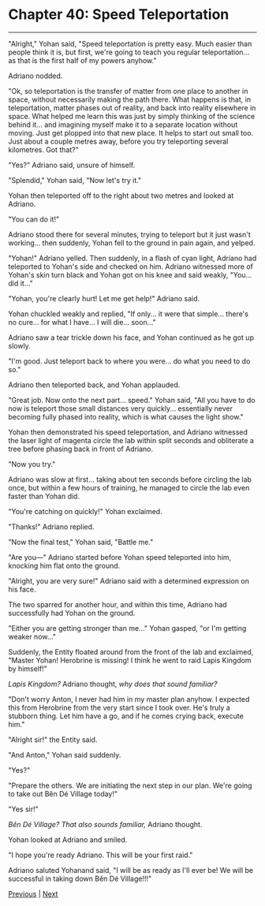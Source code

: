 # Chapter 40: Speed Teleportation
---

"Alright," Yohan said, "Speed teleportation is pretty easy. Much easier than people think it is, but first, we're going to teach you regular teleportation... as that is the first half of my powers anyhow."

Adriano nodded.

"Ok, so teleportation is the transfer of matter from one place to another in space, without necessarily making the path there. What happens is that, in teleportation, matter phases out of reality, and back into reality elsewhere in space. What helped me learn this was just by simply thinking of the science behind it... and imagining myself make it to a separate location without moving. Just get plopped into that new place. It helps to start out small too. Just about a couple metres away, before you try teleporting several kilometres. Got that?"

"Yes?" Adriano said, unsure of himself.

"Splendid," Yohan said, "Now let's try it."

Yohan then teleported off to the right about two metres and looked at Adriano.

"You can do it!"

Adriano stood there for several minutes, trying to teleport but it just wasn't working... then suddenly, Yohan fell to the ground in pain again, and yelped.

"Yohan!" Adriano yelled. Then suddenly, in a flash of cyan light, Adriano had teleported to Yohan's side and checked on him. Adriano witnessed more of Yohan's skin turn black and Yohan got on his knee and said weakly, "You... did it..."

"Yohan, you're clearly hurt! Let me get help!" Adriano said.

Yohan chuckled weakly and replied, "If only... it were that simple... there's no cure... for what I have... I will die... soon..."

Adriano saw a tear trickle down his face, and Yohan continued as he got up slowly.

"I'm good. Just teleport back to where you were... do what you need to do so."

Adriano then teleported back, and Yohan applauded.

"Great job. Now onto the next part... speed." Yohan said, "All you have to do now is teleport those small distances very quickly... essentially never becoming fully phased into reality, which is what causes the light show."

Yohan then demonstrated his speed teleportation, and Adriano witnessed the laser light of magenta circle the lab within split seconds and obliterate a tree before phasing back in front of Adriano.

"Now you try."

Adriano was slow at first... taking about ten seconds before circling the lab once, but within a few hours of training, he managed to circle the lab even faster than Yohan did.

"You're catching on quickly!" Yohan exclaimed.

"Thanks!" Adriano replied.

"Now the final test," Yohan said, "Battle me."

"Are you—" Adriano started before Yohan speed teleported into him, knocking him flat onto the ground.

"Alright, you are very sure!" Adriano said with a determined expression on his face.

The two sparred for another hour, and within this time, Adriano had successfully had Yohan on the ground.

"Either you are getting stronger than me..." Yohan gasped, "or I'm getting weaker now..."

Suddenly, the Entity floated around from the front of the lab and exclaimed, "Master Yohan! Herobrine is missing! I think he went to raid Lapis Kingdom by himself!"

*Lapis Kingdom?* Adriano thought, *why does that sound familiar?*

"Don't worry Anton, I never had him in my master plan anyhow. I expected this from Herobrine from the very start since I took over. He's truly a stubborn thing. Let him have a go, and if he comes crying back, execute him."

"Alright sir!" the Entity said.

"And Anton," Yohan said suddenly.

"Yes?"

"Prepare the others. We are initiating the next step in our plan. We're going to take out Běn Dé Village today!"

"Yes sir!"

*Běn Dé Village? That also sounds familiar,* Adriano thought.

Yohan looked at Adriano and smiled.

"I hope you're ready Adriano. This will be your first raid."

Adriano saluted Yohanand said, "I will be as ready as I'll ever be! We will be successful in taking down Běn Dé Village!!!"




[Previous](https://lemurkolachnik.github.io/Legend-of-Lemur/pages/book_1_chapters/39) | [Next](https://lemurkolachnik.github.io/Legend-of-Lemur/pages/book_1_chapters/41)

